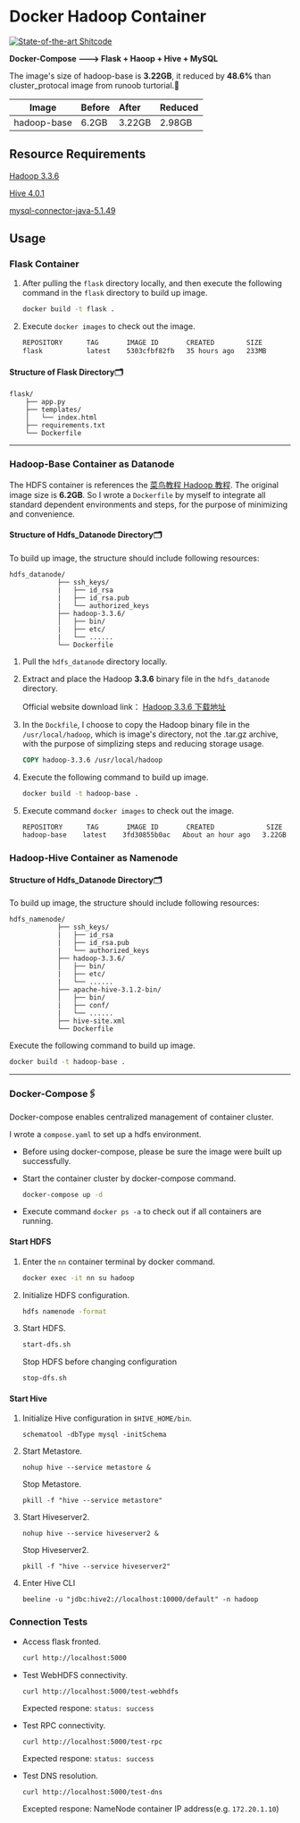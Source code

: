 # Docker Hadoop Container

[![State-of-the-art Shitcode](https://img.shields.io/static/v1?label=State-of-the-art&message=Shitcode&color=7B5804)](https://github.com/trekhleb/state-of-the-art-shitcode)

**Docker-Compose ---> Flask + Haoop + Hive + MySQL**



The image's size of hadoop-base is **3.22GB**, it reduced by **48.6%** than cluster_protocal image from runoob turtorial.🚀

|    Image    |Before|After|Reduced|
|:----------:|:----|:----|:------|
|hadoop-base|6.2GB|3.22GB|2.98GB|

## Resource Requirements

[Hadoop 3.3.6](https://dlcdn.apache.org/hadoop/common/hadoop-3.3.6/hadoop-3.3.6.tar.gz)

[Hive 4.0.1](https://dlcdn.apache.org/hive/hive-4.0.1/apache-hive-4.0.1-bin.tar.gz)

[mysql-connector-java-5.1.49](https://dev.mysql.com/get/Downloads/Connector-J/mysql-connector-java-5.1.49.tar.gz)

## Usage

### Flask Container

1. After pulling the `flask` directory locally, and then execute the following command in the  `flask` directory to build up image.
    ```bash
    docker build -t flask .
    ```

2. Execute `docker images` to check out the image.
    ```bash
    REPOSITORY      TAG       IMAGE ID       CREATED        SIZE
    flask           latest    5303cfbf82fb   35 hours ago   233MB
    ```

#### Structure of Flask Directory🗂️
```
flask/
    ├── app.py
    ├── templates/
    │   └── index.html
    ├── requirements.txt
    └── Dockerfile
```

---

### Hadoop-Base Container as Datanode

The HDFS container is references the [菜鸟教程 Hadoop 教程](https://www.runoob.com/w3cnote/hadoop-tutorial.html). The original image size is **6.2GB**. So I wrote a `Dockerfile` by myself to integrate all standard dependent environments and steps, for the purpose of minimizing and convenience. 

#### Structure of Hdfs_Datanode Directory🗂️

To build up image, the structure should include following resources: 

```
hdfs_datanode/
            ├── ssh_keys/
            |   ├── id_rsa
            |   ├── id_rsa.pub
            |   └── authorized_keys
            ├── hadoop-3.3.6/
            │   ├── bin/
            |   ├── etc/
            |   └── ......
            └── Dockerfile
```
    
1. Pull the `hdfs_datanode` directory locally.

2. Extract and place the Hadoop **3.3.6** binary file in the `hdfs_datanode` directory.

    Official website download link：
    [Hadoop 3.3.6 下载地址](https://dlcdn.apache.org/hadoop/common/hadoop-3.3.6/hadoop-3.3.6.tar.gz)

3. In the `Dockfile`, I choose to copy the Hadoop binary file in the `/usr/local/hadoop`, which is image's directory, not the .tar.gz archive, with the purpose of simplizing steps and reducing storage usage.
    ```Dockerfile
    COPY hadoop-3.3.6 /usr/local/hadoop
    ```

4. Execute the following command to build up image.
    ```bash
    docker build -t hadoop-base .
    ```

5. Execute command `docker images` to check out the image.
    ```bash
    REPOSITORY      TAG       IMAGE ID       CREATED             SIZE
    hadoop-base    latest    3fd30855b0ac   About an hour ago   3.22GB
    ```

### Hadoop-Hive Container as Namenode

#### Structure of Hdfs_Datanode Directory🗂️

To build up image, the structure should include following resources: 

```
hdfs_namenode/
            ├── ssh_keys/
            |   ├── id_rsa
            |   ├── id_rsa.pub
            |   └── authorized_keys
            ├── hadoop-3.3.6/
            │   ├── bin/
            |   ├── etc/
            |   └── ......
            ├── apache-hive-3.1.2-bin/
            │   ├── bin/
            |   ├── conf/
            |   └── ......
            ├── hive-site.xml
            └── Dockerfile
```

Execute the following command to build up image.

```bash
docker build -t hadoop-base .
```

---

### Docker-Compose🖇️

Docker-compose enables centralized management of container cluster.

I wrote a `compose.yaml` to set up a hdfs environment.

- Before using docker-compose, please be sure the image were built up successfully.

- Start the container cluster by docker-compose command.
    ```bash
    docker-compose up -d
    ```

- Execute command `docker ps -a` to check out if all containers are running.

#### Start HDFS

1. Enter the `nn` container terminal by docker command.

    ```bash
    docker exec -it nn su hadoop
    ```

2. Initialize HDFS configuration.
    
    ```bash
    hdfs namenode -format
    ```

3. Start HDFS.

    ```bash
    start-dfs.sh
    ```

    Stop HDFS before changing configuration

    ```bash
    stop-dfs.sh
    ```

#### Start Hive

1. Initialize Hive configuration in `$HIVE_HOME/bin`.

    ```
    schematool -dbType mysql -initSchema
    ```
2. Start Metastore.

    ```
    nohup hive --service metastore &
    ```

    Stop Metastore.

    ```
    pkill -f "hive --service metastore"
    ```

3. Start Hiveserver2.

    ```
    nohup hive --service hiveserver2 &
    ```

    Stop Hiveserver2.

    ```
    pkill -f "hive --service hiveserver2"
    ```

4. Enter Hive CLI

    ```
    beeline -u "jdbc:hive2://localhost:10000/default" -n hadoop
    ```
    
### Connection Tests

- Access flask fronted.

    ```bash
    curl http://localhost:5000
    ```

- Test WebHDFS connectivity.

    ```bash
    curl http://localhost:5000/test-webhdfs
    ```

    Expected respone: `status: success`

- Test RPC connectivity.

    ```
    curl http://localhost:5000/test-rpc
    ```

    Expected respone: `status: success`

- Test DNS resolution.

    ```
    curl http://localhost:5000/test-dns
    ```

    Excepted respone: NameNode container IP address(e.g. `172.20.1.10`)
